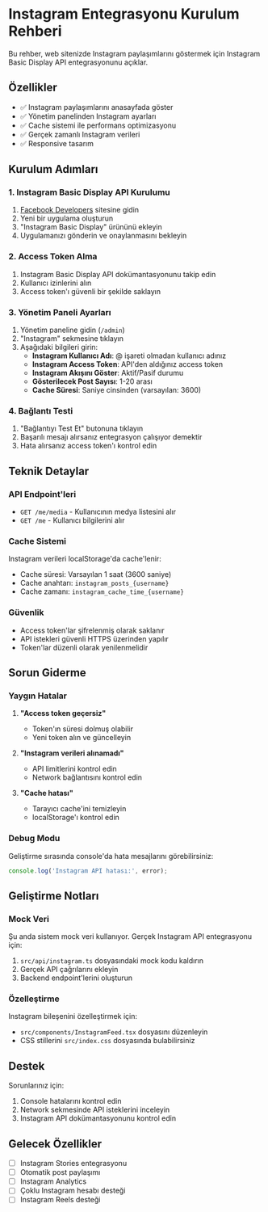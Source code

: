 # Instagram Entegrasyonu Kurulum Rehberi

Bu rehber, web sitenizde Instagram paylaşımlarını göstermek için Instagram Basic Display API entegrasyonunu açıklar.

## Özellikler

- ✅ Instagram paylaşımlarını anasayfada göster
- ✅ Yönetim panelinden Instagram ayarları
- ✅ Cache sistemi ile performans optimizasyonu
- ✅ Gerçek zamanlı Instagram verileri
- ✅ Responsive tasarım

## Kurulum Adımları

### 1. Instagram Basic Display API Kurulumu

1. [Facebook Developers](https://developers.facebook.com/) sitesine gidin
2. Yeni bir uygulama oluşturun
3. "Instagram Basic Display" ürününü ekleyin
4. Uygulamanızı gönderin ve onaylanmasını bekleyin

### 2. Access Token Alma

1. Instagram Basic Display API dokümantasyonunu takip edin
2. Kullanıcı izinlerini alın
3. Access token'ı güvenli bir şekilde saklayın

### 3. Yönetim Paneli Ayarları

1. Yönetim paneline gidin (`/admin`)
2. "Instagram" sekmesine tıklayın
3. Aşağıdaki bilgileri girin:
   - **Instagram Kullanıcı Adı**: @ işareti olmadan kullanıcı adınız
   - **Instagram Access Token**: API'den aldığınız access token
   - **Instagram Akışını Göster**: Aktif/Pasif durumu
   - **Gösterilecek Post Sayısı**: 1-20 arası
   - **Cache Süresi**: Saniye cinsinden (varsayılan: 3600)

### 4. Bağlantı Testi

1. "Bağlantıyı Test Et" butonuna tıklayın
2. Başarılı mesajı alırsanız entegrasyon çalışıyor demektir
3. Hata alırsanız access token'ı kontrol edin

## Teknik Detaylar

### API Endpoint'leri

- `GET /me/media` - Kullanıcının medya listesini alır
- `GET /me` - Kullanıcı bilgilerini alır

### Cache Sistemi

Instagram verileri localStorage'da cache'lenir:
- Cache süresi: Varsayılan 1 saat (3600 saniye)
- Cache anahtarı: `instagram_posts_{username}`
- Cache zamanı: `instagram_cache_time_{username}`

### Güvenlik

- Access token'lar şifrelenmiş olarak saklanır
- API istekleri güvenli HTTPS üzerinden yapılır
- Token'lar düzenli olarak yenilenmelidir

## Sorun Giderme

### Yaygın Hatalar

1. **"Access token geçersiz"**
   - Token'ın süresi dolmuş olabilir
   - Yeni token alın ve güncelleyin

2. **"Instagram verileri alınamadı"**
   - API limitlerini kontrol edin
   - Network bağlantısını kontrol edin

3. **"Cache hatası"**
   - Tarayıcı cache'ini temizleyin
   - localStorage'ı kontrol edin

### Debug Modu

Geliştirme sırasında console'da hata mesajlarını görebilirsiniz:
```javascript
console.log('Instagram API hatası:', error);
```

## Geliştirme Notları

### Mock Veri

Şu anda sistem mock veri kullanıyor. Gerçek Instagram API entegrasyonu için:

1. `src/api/instagram.ts` dosyasındaki mock kodu kaldırın
2. Gerçek API çağrılarını ekleyin
3. Backend endpoint'lerini oluşturun

### Özelleştirme

Instagram bileşenini özelleştirmek için:
- `src/components/InstagramFeed.tsx` dosyasını düzenleyin
- CSS stillerini `src/index.css` dosyasında bulabilirsiniz

## Destek

Sorunlarınız için:
1. Console hatalarını kontrol edin
2. Network sekmesinde API isteklerini inceleyin
3. Instagram API dokümantasyonunu kontrol edin

## Gelecek Özellikler

- [ ] Instagram Stories entegrasyonu
- [ ] Otomatik post paylaşımı
- [ ] Instagram Analytics
- [ ] Çoklu Instagram hesabı desteği
- [ ] Instagram Reels desteği 
